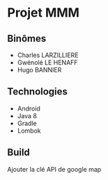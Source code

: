 # Projet MMM

## Binômes
* Charles LARZILLIERE
* Gwénolé LE HENAFF
* Hugo BANNIER

## Technologies
* Android
* Java 8
* Gradle
* Lombok

## Build
Ajouter la clé API de google map
